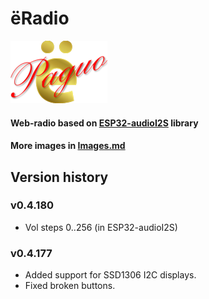 # ёRadio
![ёRadio Logo](yoRadio/data/www/elogo100.png)

#### Web-radio based on [ESP32-audioI2S](https://github.com/schreibfaul1/ESP32-audioI2S) library
#### More images in [Images.md](Images.md)
## Version history
### v0.4.180
- Vol steps 0..256 (in ESP32-audioI2S)
### v0.4.177
- Added support for SSD1306 I2C displays.
- Fixed broken buttons.
